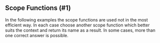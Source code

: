 ## Scope Functions (#1)

In the following examples the scope functions are used not in the most
efficient way. In each case choose another scope function which better
suits the context and return its name as a result. In some cases, more than
one correct answer is possible.